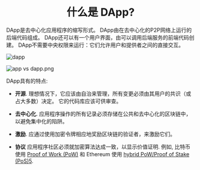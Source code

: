 <h1 align="center">什么是 DApp?</h1>

DApp是去中心化应用程序的缩写形式。 DApp由在去中心化的P2P网络上运行的后端代码组成。 DApp还可以有一个用户界面，由可以调用后端服务的前端代码创建。 DApp不需要中央权限来运行：它们允许用户和提供者之间的直接交互。

![dapp](https://upload-images.jianshu.io/upload_images/150344-450fe6ab35cca843.png?imageMogr2/auto-orient/strip%7CimageView2/2/w/1240)

![app vs dapp.png](https://upload-images.jianshu.io/upload_images/150344-db176bdda1168c42.png?imageMogr2/auto-orient/strip%7CimageView2/2/w/1240)

DApp具有的特点:

*   **开源**. 理想情况下，它应该由自治来管理，所有变更必须由其用户的共识（或占大多数）决定。 它的代码库应该可供审查。

*   **去中心化**. 应用程序操作的所有记录必须存储在公共和去中心化的区块链中，以避免集中化的陷阱。

*   **激励**. 应通过使用加密令牌相应地奖励区块链的验证者，来激励它们。

*   **协议** 应用程序社区必须就加密算法达成一致，以显示价值证明. 例如, 比特币 使用 [Proof of Work (PoW)](https://en.bitcoin.it/wiki/Proof_of_work) 和 Ethereum 使用 [hybrid PoW/Proof of Stake (PoS)](https://github.com/ethereum/wiki/wiki/Proof-of-Stake-FAQ)[5](https://blockgeeks.com/guides/dapps/#sdfootnote5sym).

